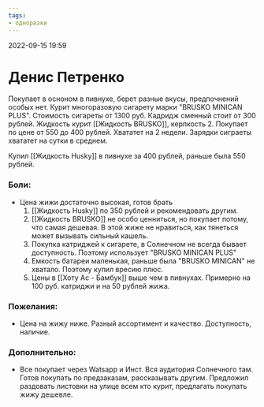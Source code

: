 ```yaml
---
tags:
- одноразки
---
```


2022-09-15
19:59

# Денис Петренко

Покупает в осноном в пивнухе, берет разные вкусы, предпочнений особых нет. Курит многоразовую сигарету марки "BRUSKO MINICAN PLUS". Стоимость сигареты от 1300 руб. Кадридж сменный стоит от 300 рублей. Жидкость курит [[Жидкость BRUSKO]], керпкость 2. Покупает по цене от 550 до 400 рублей. Хвататет на 2 недели.  Зарядки сиграеты хвататет на сутки в среднем.

Купил [[Жидкость Husky]] в пивнухе за 400 рублей, раньше была 550 рублей.

### Боли: 
- Цена жижи достаточно высокая, готов брать
	1. [[Жидкость Husky]] по 350 рублей и рекомендовать другим.
	2. [[Жидкость BRUSKO]] не особо ценниться, но покупает потому, что самая дешевая. В этой жиже не нравиться, как тянеться может вызывать сильный кашель.
	3. Покупка катриджей к сигарете, в Солнечном не всегда бывает доступность. Поэтому использует "BRUSKO MINICAN PLUS"
	4. Емкость батареи маленькая, раньше была "BRUSKO MINICAN" не хватало. Поэтому купил вресию плюс.
	5. Цены в [[Хоту Ас  - Бамбук]] выше чем в пивнухах. Примерно на 100 руб. катриджи  и на 50 рублей жижа.

### Пожелания:
- Цена на жижу ниже. Разный ассортимент и качество. Доступность, наличие.

### Дополнительно:
- Все покупает через Watsapp и Инст. Вся аудитория Солнечного там. Готов покупать по предзаказам, рассказывать другим. Предложил раздовать листовки на улице всем кто курит, предлагать покупать жижу дешевле.



